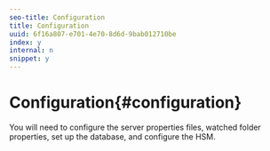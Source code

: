 ```yaml
---
seo-title: Configuration
title: Configuration
uuid: 6f16a807-e701-4e70-8d6d-9bab012710be
index: y
internal: n
snippet: y
---
```


# Configuration{#configuration}

You will need to configure the server properties files, watched folder properties, set up the database, and configure the HSM. 

